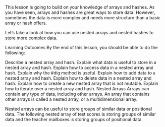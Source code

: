 This lesson is going to build on your knowledge of arrays and hashes. As you have seen, arrays and hashes are great ways to store data. However, sometimes the data is more complex and needs more structure than a basic array or hash offers.

Let’s take a look at how you can use nested arrays and nested hashes to store more complex data.

Learning Outcomes
By the end of this lesson, you should be able to do the following:

Describe a nested array and hash.
Explain what data is useful to store in a nested array and hash.
Explain how to access data in a nested array and hash.
Explain why the #dig method is useful.
Explain how to add data to a nested array and hash.
Explain how to delete data in a nested array and hash.
Explain how to create a new nested array that is not mutable.
Explain how to iterate over a nested array and hash.
Nested Arrays
Arrays can contain any type of data, including other arrays. An array that contains other arrays is called a nested array, or a multidimensional array.

Nested arrays can be useful to store groups of similar data or positional data. The following nested array of test scores is storing groups of similar data and the teacher mailboxes is storing groups of positional data.